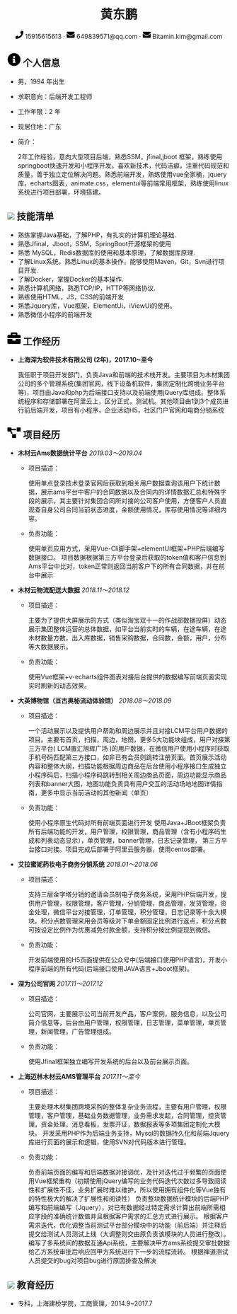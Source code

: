  <center>
     <h1>黄东鹏</h1>
     <div>
         <span>
             <img src="assets/phone-solid.svg" width="18px">
             15915615613
         </span>
         ·
         <span>
             <img src="assets/envelope-solid.svg" width="18px">
             649839571@qq.com 
         </span>
       	 ·
       	 <span>
             <img src="assets/envelope-solid.svg" width="18px">
             Bitamin.kim@gmail.com
         </span>
     </div>
 </center>



 ## <img src="assets/info-circle-solid.svg" width="30px"> 个人信息 

 - 男，1994 年出生

 - 求职意向：后端开发工程师

 - 工作年限：2 年

 - 现居住地：广东

 - 简介：

   2年工作经验，意向大型项目后端，熟悉SSM，jfinal,jboot 框架，熟练使用springboot快速开发和小程序开发。喜欢新技术，代码洁癖，注重代码规范和质量，善于独立定位解决问题。熟悉前端开发，熟练使用vue全家桶，jquery库，echarts图表，animate.css，elementui等前端常用框架，熟练使用linux系统进行项目部署，环境搭建。
   



## <img src="/Users/bitaminkim/Documents/Project/resume/assets/tools-solid.svg" width="30px"> 技能清单

- 熟练掌握Java基础，了解PHP，有扎实的计算机理论基础.
- 熟悉Jfinal，Jboot，SSM，SpringBoot开源框架的使用
- 熟悉 MySQL，Redis数据库的使用和基本原理，了解数据库原理.
- 了解Linux系统，熟悉Linux的基本操作，能够使用Maven，Git，Svn进行项目开发.
- 了解Docker，掌握Docker的基本操作. 
- 熟悉计算机网络，熟悉TCP/IP，HTTP等网络协议.
- 熟练使用HTML，JS，CSS的前端开发
- 熟悉Jquery库，Vue框架，ElementUi，iViewUi的使用。
- 熟悉微信小程序的前端开发



## <img src="assets/briefcase-solid.svg" width="30px"> 工作经历

- **上海深为软件技术有限公司   (2年)，2017.10~至今**

   我任职于项目开发部门，负责Java和前端的技术栈开发。主要项目为木材集团公司的多个管理系统(集团官网，线下设备机软件，集团定制化跨境业务平台等)，项目由Java和php为后端接口支持以及前端使用jQuery库组成。整体系统程序和存储部署在阿里云上，区分正式，测试机。其他项目由1到3个成员进行前后端开发，项目有小程序，企业活动H5，社区门户官网和电商分销系统
   
   
   
   

## <img src="assets/project-diagram-solid.svg" width="30px"> 项目经历

- **木材云Ams数据统计平台** *2019.03～2019.04*
  
  - 项目描述：
  
    使用单点登录技术登录官网后获取到相关用户数据查询该用户下统计数据，展示ams平台中客户的合同数据以及合同内的详情数据汇总和特殊字段的展示，其主要针对集团合同所对接的公司客户使用，方便客户人员直观查自身公司合同当前状态进度，金额使用情况，库存使用情况等详细内容。
  
  - 负责功能：
  
    使用单页应用方式，采用Vue-Cli脚手架+elementUI框架+PHP后端编写数据接口。 项目数据根据第三方平台登录后获取的token值和客户信息到Ams平台中比对，token正常则返回当前客户下的所有合同数据，并在前台中展示 
    
    
  
- **木材云物流配送大数据** *2018.11～2018.12*

  - 项目描述：

    主要为了提供大屏展示的方式（类似淘宝双十一的作战部数据投屏）动态展示集团整体运营的总体数据，如平台当前实时的车辆，在途车辆，在途木材数量方数，出入库数据，销售采购数据，合同数，金额，用户，分布等大数据展示。

  - 负责功能：

    使用Vue框架+v-echarts组件图表对接后台提供的数据编写前端页面实现实时刷新的动态效果。 
    
    

- **大英博物馆（亘古奥秘流动体验馆）** *2018.08～2018.09*

  - 项目描述：

    一个活动展示以及提供用户帮助和周边展示并且对接LCM平台用户数据的项目。主要有首页，扫描，周边，地图，更多5大功能块组成，用户对接第三方平台( LCM置汇旭辉广场 )的用户数据，在微信用户使用小程序时获取手机号码匹配第三方接口，如非已有会员则跳转注册页面。首页展示活动内容和整体大纲，扫描功能根据周边商品在后台使用小程序接口生成独立小程序码后，扫描小程序码跳转到相关周边商品页面，周边功能显示商品列表和banner大图，地图功能负责具有用户交互的活动场地地图详情指南，更多中显示当前活动的其他新闻（单页）

  - 负责功能：

    使用小程序原生代码对所有前端页面进行开发 使用Java+JBoot框架负责所有后端功能的开发，用户管理，权限管理，商品管理（含有小程序码生成和列表动态显示），单页管理，banner管理，日志记录管理， 第三方平台接口对接。项目完成后部署于阿里云服务器，使用centos部署。 







- **艾拉蜜妮药妆电子商务分销系统** *2018.01～2018.06*

  - 项目描述：

    支持三层金字塔分销的邀请会员制电子商务系统，采用PHP后端开发，提供用户管理，权限管理，客户管理，分销管理，商品管理，发货管理，资金处理，微信平台对接管理，订单管理，积分管理，日志记录等十余大模块。积分点数管理采用会员等级对下单金额固定比例进行返点，积分点数可按设定比例作为优惠减免付款金额，支持积分按比例提现到微信。

  - 负责功能：

    开发前端使用的H5页面提供在公众号中(后端接口使用PHP语言)，开发小程序前端的所有代码(后端接口使用JAVA语言+Jboot框架)。 
    
    


- **深为公司官网** *2017.11～2017.12*

  - 项目描述：

    公司官网，主要展示公司当前开发产品，客户案例，服务信息，以及公司简介信息等，后台由用户管理，权限管理，日志管理，菜单管理，单页管理，新闻管理，广告管理组成。

  - 负责功能：

    使用Jfinal框架独立编写开发系统的后台以及前台展示页面。  
    
    

- **上海迈林木材云AMS管理平台** *2017.11～至今*

  - 项目描述：

    主要处理木材集团跨境采购的整体复杂业务流程，主要有用户管理，权限管理，客户管理，基础业务数据管理，业务需求发起，合同管理，控货管理，资金处理，消息看板，发票开证，数据报表等多项集团定制化大模块。
    开发采用PHP作为后端业务支持，Mysql的数据持久化和前端Jquery库进行页面的展示和逻辑，使用SVN对代码版本进行管理。

  - 负责功能：

    负责前端页面的编写和后端数据对接调优，及针对迭代过于频繁的页面使用Vue框架重构（初期使用jQuery编写的业务代码迭代次数过多导致阅读性和扩展性不佳，业务扩展时难以维护，所以使用拥有组件化等Vue独有的特性极大的解决了扩展性和阅读性） 负责整块数据统计模块的后端PHP编写和前端编写（Jquery），对已有数据经过特定需求计算出前端所需相应字段的准确统计数值并且根据客户需求的汇总方式进行展示。 根据客户需求迭代，优化调整当前测试平台部分模块中的功能（前后端）并注释后提交给测试人员测试上线（大调整则交由原负责该模块的人员进行整改）。
    编写了多系统间的数据互通Api系统，主要解决甲方ams系统提交审批数据给乙方系统审批后响应回甲方系统进行下一步的流程流转。
    根据禅道测试人员提交的bug对项目bug进行原因排查及解决 	 



## <img src="/Users/bitaminkim/Documents/Project/resume/assets/graduation-cap-solid.svg" width="30px"> 教育经历

- 专科，上海建桥学院，工商管理，2014.9~2017.7
